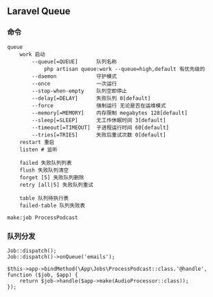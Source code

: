 ## Laravel Queue

### 命令
	queue
		work 启动
			--queue[=QUEUE]      队列名称
				php artisan queue:work --queue=high,default 有优先级的
			--daemon             守护模式
			--once               一次运行
			--stop-when-empty    队列空即停止
			--delay[=DELAY]      失败队列 0[default]
			--force              强制运行 无论是否在运维模式
			--memory[=MEMORY]    内存限制 megabytes 128[default]
			--sleep[=SLEEP]      无工作休眠时间 3[default]
			--timeout[=TIMEOUT]  子进程运行时间 60[default]
			--tries[=TRIES]      失败后重试次数 0[default]
		restart 重启
		listen # 监听

		failed 失败队列列表
		flush 失败队列清空
		forget [5] 失败队列删除
		retry [all|5] 失败队列重试

		table 队列待执行表
		failed-table 队列失败表

	make:job ProcessPodcast

### 队列分发
	Job::dispatch();
	Job::dispatch()->onQueue('emails');

	$this->app->bindMethod(\App\Jobs\ProcessPodcast::class.'@handle', function ($job, $app) {
	    return $job->handle($app->make(AudioProcessor::class));
	});